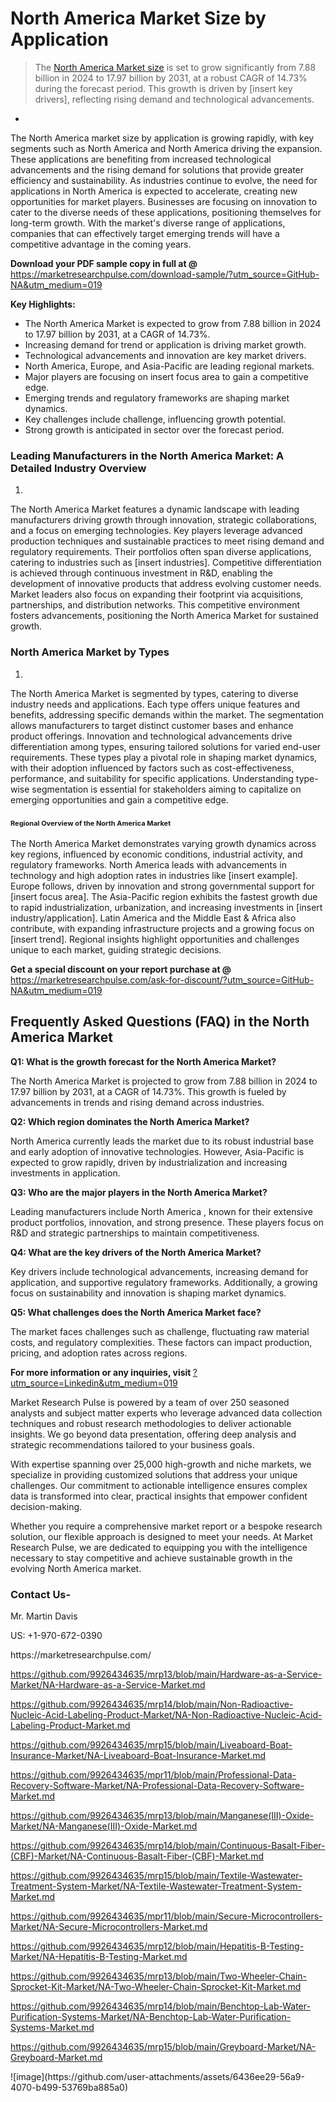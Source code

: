 <h1>North America  Market&nbsp;Size by Application</h1><blockquote><p>The <a href="https://marketresearchpulse.com/download-sample/?utm_source=GitHub-NA&amp;utm_medium=019">North America  Market size</a> is set to grow significantly from 7.88 billion in 2024 to 17.97 billion by 2031, at a robust CAGR of 14.73% during the forecast period. This growth is driven by [insert key drivers], reflecting rising demand and technological advancements.</p></blockquote><ul><li></li></ul><p>The North America  market size by application is growing rapidly, with key segments such as North America  and North America  driving the expansion. These applications are benefiting from increased technological advancements and the rising demand for solutions that provide greater efficiency and sustainability. As industries continue to evolve, the need for applications in North America  is expected to accelerate, creating new opportunities for market players. Businesses are focusing on innovation to cater to the diverse needs of these applications, positioning themselves for long-term growth. With the market's diverse range of applications, companies that can effectively target emerging trends will have a competitive advantage in the coming years.</p><p><strong>Download your PDF sample copy in full at @ </strong><a href="https://marketresearchpulse.com/download-sample/?utm_source=GitHub-NA&amp;utm_medium=019">https://marketresearchpulse.com/download-sample/?utm_source=GitHub-NA&amp;utm_medium=019</a></p><p><strong>Key Highlights: </strong></p><ul><li>The North America  Market is expected to grow from 7.88 billion in 2024 to 17.97 billion by 2031, at a CAGR of 14.73%.</li><li>Increasing demand for trend or application is driving market growth.</li><li>Technological advancements and innovation are key market drivers.</li><li>North America, Europe, and Asia-Pacific are leading regional markets.</li><li>Major players are focusing on insert focus area to gain a competitive edge.</li><li>Emerging trends and regulatory frameworks are shaping market dynamics.</li><li>Key challenges include challenge, influencing growth potential.</li><li>Strong growth is anticipated in sector over the forecast period.</li></ul><h3>Leading Manufacturers in the North America  Market: A Detailed Industry Overview</h3><ol><li></li></ol><div class="flex max-w-full flex-col flex-grow"><div class="min-h-8 text-message flex w-full flex-col items-end gap-2 whitespace-normal break-words [.text-message+&amp;]:mt-5" dir="auto" data-message-author-role="assistant" data-message-id="fd8432e4-4910-450d-b182-61b7bfb0a01f" data-message-model-slug="gpt-4o"><div class="flex w-full flex-col gap-1 empty:hidden first:pt-[3px]"><div class="markdown prose w-full break-words dark:prose-invert light"><p>The North America  Market features a dynamic landscape with leading manufacturers driving growth through innovation, strategic collaborations, and a focus on emerging technologies. Key players leverage advanced production techniques and sustainable practices to meet rising demand and regulatory requirements. Their portfolios often span diverse applications, catering to industries such as [insert industries]. Competitive differentiation is achieved through continuous investment in R&amp;D, enabling the development of innovative products that address evolving customer needs. Market leaders also focus on expanding their footprint via acquisitions, partnerships, and distribution networks. This competitive environment fosters advancements, positioning the North America  Market for sustained growth.</p></div></div></div></div><h3>North America  Market by Types</h3><ol><li></li></ol><div class="flex max-w-full flex-col flex-grow"><div class="min-h-8 text-message flex w-full flex-col items-end gap-2 whitespace-normal break-words [.text-message+&amp;]:mt-5" dir="auto" data-message-author-role="assistant" data-message-id="084470be-0bb7-4664-bddf-5156b4f41249" data-message-model-slug="gpt-4o-mini"><div class="flex w-full flex-col gap-1 empty:hidden first:pt-[3px]"><div class="markdown prose w-full break-words dark:prose-invert light"><p>The North America  Market is segmented by types, catering to diverse industry needs and applications. Each type offers unique features and benefits, addressing specific demands within the market. The segmentation allows manufacturers to target distinct customer bases and enhance product offerings. Innovation and technological advancements drive differentiation among types, ensuring tailored solutions for varied end-user requirements. These types play a pivotal role in shaping market dynamics, with their adoption influenced by factors such as cost-effectiveness, performance, and suitability for specific applications. Understanding type-wise segmentation is essential for stakeholders aiming to capitalize on emerging opportunities and gain a competitive edge.</p></div></div></div></div><h3><span style="font-size: 11px;">Regional Overview of the North America  Market</span></h3><div class="flex max-w-full flex-col flex-grow"><div class="min-h-8 text-message flex w-full flex-col items-end gap-2 whitespace-normal break-words [.text-message+&amp;]:mt-5" dir="auto" data-message-author-role="assistant" data-message-id="e9038762-ce64-4e30-91c9-9bd413514231" data-message-model-slug="gpt-4o-mini"><div class="flex w-full flex-col gap-1 empty:hidden first:pt-[3px]"><div class="markdown prose w-full break-words dark:prose-invert light"><p>The North America  Market demonstrates varying growth dynamics across key regions, influenced by economic conditions, industrial activity, and regulatory frameworks. North America leads with advancements in technology and high adoption rates in industries like [insert example]. Europe follows, driven by innovation and strong governmental support for [insert focus area]. The Asia-Pacific region exhibits the fastest growth due to rapid industrialization, urbanization, and increasing investments in [insert industry/application]. Latin America and the Middle East &amp; Africa also contribute, with expanding infrastructure projects and a growing focus on [insert trend]. Regional insights highlight opportunities and challenges unique to each market, guiding strategic decisions.</p></div></div></div></div><p><strong>Get a special discount on your report purchase at @ </strong><a href="https://marketresearchpulse.com/ask-for-discount/?utm_source=GitHub-NA&amp;utm_medium=019">https://marketresearchpulse.com/ask-for-discount/?utm_source=GitHub-NA&amp;utm_medium=019</a></p><h2>Frequently Asked Questions (FAQ) in the North America  Market</h2><p><strong>Q1: What is the growth forecast for the North America  Market?</strong></p><p>The North America  Market is projected to grow from 7.88 billion in 2024 to 17.97 billion by 2031, at a CAGR of 14.73%. This growth is fueled by advancements in trends and rising demand across industries.</p><p><strong>Q2: Which region dominates the North America  Market?</strong></p><p>North America currently leads the market due to its robust industrial base and early adoption of innovative technologies. However, Asia-Pacific is expected to grow rapidly, driven by industrialization and increasing investments in application.</p><p><strong>Q3: Who are the major players in the North America  Market?</strong></p><p>Leading manufacturers include North America , known for their extensive product portfolios, innovation, and strong presence. These players focus on R&amp;D and strategic partnerships to maintain competitiveness.</p><p><strong>Q4: What are the key drivers of the North America  Market?</strong></p><p>Key drivers include technological advancements, increasing demand for application, and supportive regulatory frameworks. Additionally, a growing focus on sustainability and innovation is shaping market dynamics.</p><p><strong>Q5: What challenges does the North America  Market face?</strong></p><p>The market faces challenges such as challenge, fluctuating raw material costs, and regulatory complexities. These factors can impact production, pricing, and adoption rates across regions.</p><p><strong>For more information or any inquiries, visit&nbsp;</strong><a href="?utm_source=Linkedin&utm_medium=019">?utm_source=Linkedin&utm_medium=019</a></p><p>Market Research Pulse is powered by a team of over 250 seasoned analysts and subject matter experts who leverage advanced data collection techniques and robust research methodologies to deliver actionable insights. We go beyond data presentation, offering deep analysis and strategic recommendations tailored to your business goals.</p><p>With expertise spanning over 25,000 high-growth and niche markets, we specialize in providing customized solutions that address your unique challenges. Our commitment to actionable intelligence ensures complex data is transformed into clear, practical insights that empower confident decision-making.</p><p>Whether you require a comprehensive market report or a bespoke research solution, our flexible approach is designed to meet your needs. At Market Research Pulse, we are dedicated to equipping you with the intelligence necessary to stay competitive and achieve sustainable growth in the evolving North America  market.</p><h3><strong>Contact Us-</strong></h3><p>Mr. Martin Davis</p><p>US: +1-970-672-0390</p><p>https://marketresearchpulse.com/</p><p><a href="https://github.com/9926434635/mrp13/blob/main/Hardware-as-a-Service-Market/NA-Hardware-as-a-Service-Market.md">https://github.com/9926434635/mrp13/blob/main/Hardware-as-a-Service-Market/NA-Hardware-as-a-Service-Market.md</a></p><p><a href="https://github.com/9926434635/mrp14/blob/main/Non-Radioactive-Nucleic-Acid-Labeling-Product-Market/NA-Non-Radioactive-Nucleic-Acid-Labeling-Product-Market.md">https://github.com/9926434635/mrp14/blob/main/Non-Radioactive-Nucleic-Acid-Labeling-Product-Market/NA-Non-Radioactive-Nucleic-Acid-Labeling-Product-Market.md</a></p><p><a href="https://github.com/9926434635/mrp15/blob/main/Liveaboard-Boat-Insurance-Market/NA-Liveaboard-Boat-Insurance-Market.md">https://github.com/9926434635/mrp15/blob/main/Liveaboard-Boat-Insurance-Market/NA-Liveaboard-Boat-Insurance-Market.md</a></p><p><a href="https://github.com/9926434635/mpr11/blob/main/Professional-Data-Recovery-Software-Market/NA-Professional-Data-Recovery-Software-Market.md">https://github.com/9926434635/mpr11/blob/main/Professional-Data-Recovery-Software-Market/NA-Professional-Data-Recovery-Software-Market.md</a></p><p><a href="https://github.com/9926434635/mrp13/blob/main/Manganese(III)-Oxide-Market/NA-Manganese(III)-Oxide-Market.md">https://github.com/9926434635/mrp13/blob/main/Manganese(III)-Oxide-Market/NA-Manganese(III)-Oxide-Market.md</a></p><p><a href="https://github.com/9926434635/mrp14/blob/main/Continuous-Basalt-Fiber-(CBF)-Market/NA-Continuous-Basalt-Fiber-(CBF)-Market.md">https://github.com/9926434635/mrp14/blob/main/Continuous-Basalt-Fiber-(CBF)-Market/NA-Continuous-Basalt-Fiber-(CBF)-Market.md</a></p><p><a href="https://github.com/9926434635/mrp15/blob/main/Textile-Wastewater-Treatment-System-Market/NA-Textile-Wastewater-Treatment-System-Market.md">https://github.com/9926434635/mrp15/blob/main/Textile-Wastewater-Treatment-System-Market/NA-Textile-Wastewater-Treatment-System-Market.md</a></p><p><a href="https://github.com/9926434635/mpr11/blob/main/Secure-Microcontrollers-Market/NA-Secure-Microcontrollers-Market.md">https://github.com/9926434635/mpr11/blob/main/Secure-Microcontrollers-Market/NA-Secure-Microcontrollers-Market.md</a></p><p><a href="https://github.com/9926434635/mrp12/blob/main/Hepatitis-B-Testing-Market/NA-Hepatitis-B-Testing-Market.md">https://github.com/9926434635/mrp12/blob/main/Hepatitis-B-Testing-Market/NA-Hepatitis-B-Testing-Market.md</a></p><p><a href="https://github.com/9926434635/mrp13/blob/main/Two-Wheeler-Chain-Sprocket-Kit-Market/NA-Two-Wheeler-Chain-Sprocket-Kit-Market.md">https://github.com/9926434635/mrp13/blob/main/Two-Wheeler-Chain-Sprocket-Kit-Market/NA-Two-Wheeler-Chain-Sprocket-Kit-Market.md</a></p><p><a href="https://github.com/9926434635/mrp14/blob/main/Benchtop-Lab-Water-Purification-Systems-Market/NA-Benchtop-Lab-Water-Purification-Systems-Market.md">https://github.com/9926434635/mrp14/blob/main/Benchtop-Lab-Water-Purification-Systems-Market/NA-Benchtop-Lab-Water-Purification-Systems-Market.md</a></p><p><a href="https://github.com/9926434635/mrp15/blob/main/Greyboard-Market/NA-Greyboard-Market.md">https://github.com/9926434635/mrp15/blob/main/Greyboard-Market/NA-Greyboard-Market.md</a></p>
![image](https://github.com/user-attachments/assets/6436ee29-56a9-4070-b499-53769ba885a0)
